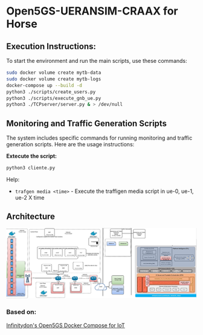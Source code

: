 # Open5GS-UERANSIM-CRAAX for Horse

## Execution Instructions:

To start the environment and run the main scripts, use these commands:

```bash
sudo docker volume create mytb-data
sudo docker volume create mytb-logs
docker-compose up --build -d
python3 ./scripts/create_users.py  
python3 ./scripts/execute_gnb_ue.py 
python3 ./TCPserver/server.py & > /dev/null
```

## Monitoring and Traffic Generation Scripts

The system includes specific commands for running monitoring and traffic generation scripts. Here are the usage instructions:

**Extecute the script:**
```bash
python3 cliente.py
```

Help:  
- `trafgen media <time>` - Execute the traffigen media script in ue-0, ue-1, ue-2 X time

## Architecture

![image](./docs/5GTestbed.png)

### Based on:
[Infinitydon's Open5GS Docker Compose for IoT](https://bitbucket.org/infinitydon/open5gs-5gcore-ueransim-iot-docker-compose/src/master/)